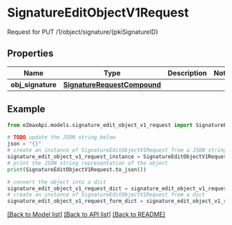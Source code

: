 # SignatureEditObjectV1Request

Request for PUT /1/object/signature/{pkiSignatureID}

## Properties

Name | Type | Description | Notes
------------ | ------------- | ------------- | -------------
**obj_signature** | [**SignatureRequestCompound**](SignatureRequestCompound.md) |  | 

## Example

```python
from eZmaxApi.models.signature_edit_object_v1_request import SignatureEditObjectV1Request

# TODO update the JSON string below
json = "{}"
# create an instance of SignatureEditObjectV1Request from a JSON string
signature_edit_object_v1_request_instance = SignatureEditObjectV1Request.from_json(json)
# print the JSON string representation of the object
print(SignatureEditObjectV1Request.to_json())

# convert the object into a dict
signature_edit_object_v1_request_dict = signature_edit_object_v1_request_instance.to_dict()
# create an instance of SignatureEditObjectV1Request from a dict
signature_edit_object_v1_request_form_dict = signature_edit_object_v1_request.from_dict(signature_edit_object_v1_request_dict)
```
[[Back to Model list]](../README.md#documentation-for-models) [[Back to API list]](../README.md#documentation-for-api-endpoints) [[Back to README]](../README.md)


